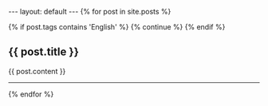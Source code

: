 --- layout: default --- 
{% for post in site.posts %} 

{% if post.tags contains 'English' %} 
  {% continue %} 
{% endif %} 	

<article class="wrap" itemscope itemtype="http://schema.org/Article"> 		

  <div class="page-title"> 			
    <h1>{{ post.title }}</h1> 		
  </div> 		
  <div class="inner-wrap"> 			
    <div id="content" class="page-content" itemprop="articleBody">			          
     {{ post.content }} 			
	    <hr /> 			
    </div><!-- /.content --> 		
  </div><!-- /.inner-wrap --> 
</article><!-- ./wrap --> 
{% endfor %} 
